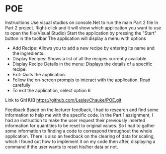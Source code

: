 # POE
Instructions
Use visual studios on console.Net to run the main Part 2 file 
In Part 2 project. Right-click and it will show which application you want to use to open the file(Visual Studio)
Start the application by pressing the "Start" button in the toolbar
The application will display a menu with options
- Add Recipe: Allows you to add a new recipe by entering its name and the ingredients.
- Display Recipes: Shows a list of all the recipes currently available.
- Display Recipe Details in the menu: Displays the details of a specific recipe.
- Exit: Quits the application.
- Follow the on-screen prompts to interact with the application. Read carefully
- To exit the application, select option 6

Link to GitHUB https://github.com/LesleyChauke/POE.git


Feedback
Based on the lecturer feedback, I had to research and find some information to help me with the specific code. In the Part 1 assignment, I had an instruction to make the user request their previously inserted information for quantities to be reset to original values. So I had to gather some information to finding a code to correspond throughout the whole application.
There is also an feedback on the clearing of data for scaling, which I found out how to implement it on my code then after, displaying a command if the user wants to reset his/her data or not.
